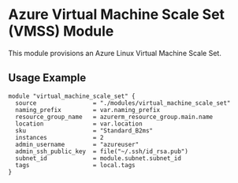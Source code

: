 # Azure Virtual Machine Scale Set (VMSS) Module

This module provisions an Azure Linux Virtual Machine Scale Set.

## Usage Example
```hcl
module "virtual_machine_scale_set" {
  source                = "./modules/virtual_machine_scale_set"
  naming_prefix         = var.naming_prefix
  resource_group_name   = azurerm_resource_group.main.name
  location              = var.location
  sku                   = "Standard_B2ms"
  instances             = 2
  admin_username        = "azureuser"
  admin_ssh_public_key  = file("~/.ssh/id_rsa.pub")
  subnet_id             = module.subnet.subnet_id
  tags                  = local.tags
}
```
